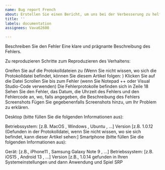 ```yaml
---
name: Bug report French
about: Erstellen Sie einen Bericht, um uns bei der Verbesserung zu helfen
title: ''
labels: documentation
assignees: Vava62600

---
```


Beschreiben Sie den Fehler Eine klare und prägnante Beschreibung des Fehlers.

Zu reproduzieren Schritte zum Reproduzieren des Verhaltens:

Greifen Sie auf die Protokolldateien zu (Wenn Sie nicht wissen, wo sich die Protokolldatei befindet, können Sie diesem Artikel folgen: )
Klicken Sie auf die Datei
Scrollen Sie bis zum Fehler (wenn Sie Notepad ++ oder Visual Studio-Code verwenden) Die Fehlerprotokolle befinden sich in Zeile 18
Sehen Sie den Fehler, das Datum, die Uhrzeit des Fehlers und den Fehlercode an, wo, falls angegeben, die Beschreibung des Fehlers
Screenshots Fügen Sie gegebenenfalls Screenshots hinzu, um Ihr Problem zu erklären.

Desktop (bitte füllen Sie die folgenden Informationen aus):

Betriebssystem: [z.B. MacOS , Windows , Ubuntu , …] Version [z.B. 1.0.12 (Gefunden in der Protokolldatei, wenn Sie nicht wissen, wo sie sich befindet, kann dieser Artikel sehen:] Smartphone (bitte füllen Sie die folgenden Informationen aus):

Gerät: [z.B., iPhone11 , Samsung Galaxy Note 9 , …] Betriebssystem: [z.B. iOS15 , Android 13 , …] Version [z.B., 1.0.14 gefunden in Ihren Systemeinstellungen und dann Anwendung und Spiel SRP